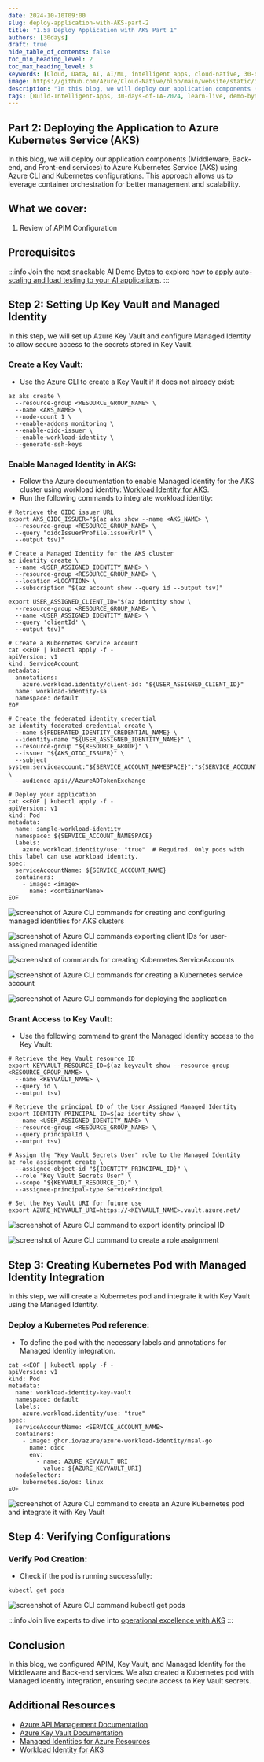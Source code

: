 ```yaml
---
date: 2024-10-10T09:00
slug: deploy-application-with-AKS-part-2
title: "1.5a Deploy Application with AKS Part 1"
authors: [30days]
draft: true
hide_table_of_contents: false
toc_min_heading_level: 2
toc_max_heading_level: 3
keywords: [Cloud, Data, AI, AI/ML, intelligent apps, cloud-native, 30-days-2024, 30-days, enterprise apps, digital experiences, app modernization, serverless, ai apps]
image: https://github.com/Azure/Cloud-Native/blob/main/website/static/img/ogImage.png
description: "In this blog, we will deploy our application components (Middleware, Back-end, and Front-end services) to Azure Kubernetes Service (AKS) using Azure CLI and Kubernetes configurations. This approach allows us to leverage container orchestration for better management and scalability." 
tags: [Build-Intelligent-Apps, 30-days-of-IA-2024, learn-live, demo-bytes, community-gallery, azure-kubernetes-service, azure-functions, azure-openai, azure-container-apps, azure-cosmos-db, github-copilot, github-codespaces, github-actions]
---
```


<head> 
  <meta property="og:url" content="https://azure.github.io/cloud-native/30-days-of-ia-2024/deploy-application-with-AKS-part-2"/>
  <meta property="og:type" content="website"/>
  <meta property="og:title" content="**Build Intelligent Apps | AI Apps on Azure"/>
  <meta property="og:description" content="In this blog, we will deploy our application components (Middleware, Back-end, and Front-end services) to Azure Kubernetes Service (AKS) using Azure CLI and Kubernetes configurations. This approach allows us to leverage container orchestration for better management and scalability."/>
  <meta property="og:image" content="https://github.com/Azure/Cloud-Native/blob/main/website/static/img/ogImage.png"/>
  <meta name="twitter:url" content="https://azure.github.io/Cloud-Native/30-days-of-ia-2024/deploy-application-with-AKS-part-2" />
  <meta name="twitter:title" content="**Build Intelligent Apps | AI Apps on Azure" />
  <meta name="twitter:description" content="In this blog, we will deploy our application components (Middleware, Back-end, and Front-end services) to Azure Kubernetes Service (AKS) using Azure CLI and Kubernetes configurations. This approach allows us to leverage container orchestration for better management and scalability." />
  <meta name="twitter:image" content="https://azure.github.io/Cloud-Native/img/ogImage.png" />
  <meta name="twitter:card" content="summary_large_image" />
  <meta name="twitter:creator" content="@devanshidiaries" />
  <link rel="canonical" href="https://azure.github.io/Cloud-Native/30-days-of-ia-2024/deploy-application-with-AKS-part-2" />
</head>

<!-- End METADATA -->

## Part 2: Deploying the Application to Azure Kubernetes Service (AKS)

In this blog, we will deploy our application components (Middleware, Back-end, and Front-end services) to Azure Kubernetes Service (AKS) using Azure CLI and Kubernetes configurations. This approach allows us to leverage container orchestration for better management and scalability.

## What we cover:

1. Review of APIM Configuration


## Prerequisites


:::info
Join the next snackable AI Demo Bytes to explore how to [ apply auto-scaling and load testing to your AI applications](https://aka.ms/demo-bytes/ep6?ocid=biafy25h1_30daysofia_webpage_azuremktg).
:::

## Step 2: Setting Up Key Vault and Managed Identity

In this step, we will set up Azure Key Vault and configure Managed Identity to allow secure access to the secrets stored in Key Vault.

### Create a Key Vault:
  - Use the Azure CLI to create a Key Vault if it does not already exist:

```
az aks create \
  --resource-group <RESOURCE_GROUP_NAME> \
  --name <AKS_NAME> \
  --node-count 1 \
  --enable-addons monitoring \
  --enable-oidc-issuer \
  --enable-workload-identity \
  --generate-ssh-keys
```

### Enable Managed Identity in AKS:
  - Follow the Azure documentation to enable Managed Identity for the AKS cluster using workload identity: [Workload Identity for AKS](https://learn.microsoft.com/azure/aks/workload-identity-deploy-cluster?ocid=biafy25h1_30daysofia_webpage_azuremktg).
  - Run the following commands to integrate workload identity:

```
# Retrieve the OIDC issuer URL
export AKS_OIDC_ISSUER="$(az aks show --name <AKS_NAME> \
  --resource-group <RESOURCE_GROUP_NAME> \
  --query "oidcIssuerProfile.issuerUrl" \
  --output tsv)"

# Create a Managed Identity for the AKS cluster
az identity create \
  --name <USER_ASSIGNED_IDENTITY_NAME> \
  --resource-group <RESOURCE_GROUP_NAME> \
  --location <LOCATION> \
  --subscription "$(az account show --query id --output tsv)"

export USER_ASSIGNED_CLIENT_ID="$(az identity show \
  --resource-group <RESOURCE_GROUP_NAME> \
  --name <USER_ASSIGNED_IDENTITY_NAME> \
  --query 'clientId' \
  --output tsv)"

# Create a Kubernetes service account
cat <<EOF | kubectl apply -f -
apiVersion: v1
kind: ServiceAccount
metadata:
  annotations:
    azure.workload.identity/client-id: "${USER_ASSIGNED_CLIENT_ID}"
  name: workload-identity-sa
  namespace: default
EOF

# Create the federated identity credential
az identity federated-credential create \
  --name ${FEDERATED_IDENTITY_CREDENTIAL_NAME} \
  --identity-name "${USER_ASSIGNED_IDENTITY_NAME}" \
  --resource-group "${RESOURCE_GROUP}" \
  --issuer "${AKS_OIDC_ISSUER}" \
  --subject system:serviceaccount:"${SERVICE_ACCOUNT_NAMESPACE}":"${SERVICE_ACCOUNT_NAME}" \
  --audience api://AzureADTokenExchange

# Deploy your application
cat <<EOF | kubectl apply -f -
apiVersion: v1
kind: Pod
metadata:
  name: sample-workload-identity
  namespace: ${SERVICE_ACCOUNT_NAMESPACE}
  labels:
    azure.workload.identity/use: "true"  # Required. Only pods with this label can use workload identity.
spec:
  serviceAccountName: ${SERVICE_ACCOUNT_NAME}
  containers:
    - image: <image>
      name: <containerName>
EOF
```

![screenshot of Azure CLI commands for creating and configuring managed identities for AKS clusters](../../static/img/30-days-of-ia-2024/blogs/2024-10-10/1-5a-1.png)

![screenshot of Azure CLI commands exporting client IDs for user-assigned managed identitie](../../static/img/30-days-of-ia-2024/blogs/2024-10-10/1-5a-2.png)

![screenshot of commands for creating Kubernetes ServiceAccounts](../../static/img/30-days-of-ia-2024/blogs/2024-10-10/1-5a-3.png)

![screenshot of Azure CLI commands for creating a Kubernetes service account](../../static/img/30-days-of-ia-2024/blogs/2024-10-10/1-5a-4.png)

![screenshot of Azure CLI commands for deploying the application](../../static/img/30-days-of-ia-2024/blogs/2024-10-10/1-5a-5.png)

### Grant Access to Key Vault:
  - Use the following command to grant the Managed Identity access to the Key Vault:

```
# Retrieve the Key Vault resource ID
export KEYVAULT_RESOURCE_ID=$(az keyvault show --resource-group <RESOURCE_GROUP_NAME> \
  --name <KEYVAULT_NAME> \
  --query id \
  --output tsv)

# Retrieve the principal ID of the User Assigned Managed Identity
export IDENTITY_PRINCIPAL_ID=$(az identity show \
  --name <USER_ASSIGNED_IDENTITY_NAME> \
  --resource-group <RESOURCE_GROUP_NAME> \
  --query principalId \
  --output tsv)

# Assign the "Key Vault Secrets User" role to the Managed Identity
az role assignment create \
  --assignee-object-id "${IDENTITY_PRINCIPAL_ID}" \
  --role "Key Vault Secrets User" \
  --scope "${KEYVAULT_RESOURCE_ID}" \
  --assignee-principal-type ServicePrincipal

# Set the Key Vault URI for future use
export AZURE_KEYVAULT_URI=https://<KEYVAULT_NAME>.vault.azure.net/
```

![screenshot of Azure CLI command to export identity principal ID](../../static/img/30-days-of-ia-2024/blogs/2024-10-10/1-5a-6.png)

![screenshot of Azure CLI command to create a role assignment](../../static/img/30-days-of-ia-2024/blogs/2024-10-10/1-5a-7.png)

## Step 3: Creating Kubernetes Pod with Managed Identity Integration

In this step, we will create a Kubernetes pod and integrate it with Key Vault using the Managed Identity.

### Deploy a Kubernetes Pod reference:
- To define the pod with the necessary labels and annotations for Managed Identity integration.

```
cat <<EOF | kubectl apply -f -
apiVersion: v1
kind: Pod
metadata:
  name: workload-identity-key-vault
  namespace: default
  labels:
    azure.workload.identity/use: "true"
spec:
  serviceAccountName: <SERVICE_ACCOUNT_NAME>
  containers:
    - image: ghcr.io/azure/azure-workload-identity/msal-go
      name: oidc
      env:
        - name: AZURE_KEYVAULT_URI
          value: ${AZURE_KEYVAULT_URI}
  nodeSelector:
    kubernetes.io/os: linux
EOF
```

![screenshot of Azure CLI command to create an Azure Kubernetes pod and integrate it with Key Vault](../../static/img/30-days-of-ia-2024/blogs/2024-10-10/1-5a-8.png)

## Step 4: Verifying Configurations

### Verify Pod Creation:
- Check if the pod is running successfully:

```
kubectl get pods
```

![screenshot of Azure CLI command kubectl get pods](../../static/img/30-days-of-ia-2024/blogs/2024-10-10/1-5a-9.png)

:::info
Join live experts to dive into [operational excellence with AKS](https://aka.ms/learn-live/ep3?ocid=biafy25h1_30daysofia_webpage_azuremktg)
:::

## Conclusion

In this blog, we configured APIM, Key Vault, and Managed Identity for the Middleware and Back-end services. We also created a Kubernetes pod with Managed Identity integration, ensuring secure access to Key Vault secrets.

## Additional Resources

- [Azure API Management Documentation](https://learn.microsoft.com/azure/api-management/?ocid=biafy25h1_30daysofia_webpage_azuremktg)
- [Azure Key Vault Documentation](https://learn.microsoft.com/azure/key-vault/?ocid=biafy25h1_30daysofia_webpage_azuremktg)
- [Managed Identities for Azure Resources](https://learn.microsoft.com/azure/active-directory/managed-identities-azure-resources/?ocid=biafy25h1_30daysofia_webpage_azuremktg)
- [Workload Identity for AKS](https://learn.microsoft.com/azure/aks/workload-identity-deploy-cluster?ocid=biafy25h1_30daysofia_webpage_azuremktg)